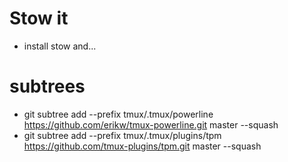 # Stow it
- install stow and...
# subtrees
- git subtree add --prefix tmux/.tmux/powerline https://github.com/erikw/tmux-powerline.git master --squash
- git subtree add --prefix tmux/.tmux/plugins/tpm https://github.com/tmux-plugins/tpm.git master --squash
